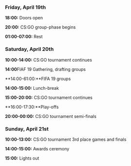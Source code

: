 ### Friday, April 19th

**18:00:** Doors open

**20:00:** CS:GO group-phase begins

**01:00-07:00:** Rest

### Saturday, April 20th

**10:00-14:00:** CS:GO tournament continues

**14:00**FIAF 19 Gathering, drafting groups

**14:00-61:00:**FIFA 19 groups

**14:00-15:00:** Lunch-break

**15:00-20:00:** CS:GO tournament continues

**16:00-17:30:**Play-offs

**20:00-00:00:** CS:GO tournament semi-finals

### Sunday, April 21st

**10:00-13:00:** CS:GO tournament 3rd place games and finals

**14:00-15:00:** Awards ceremony

**15:00:** Lights out
